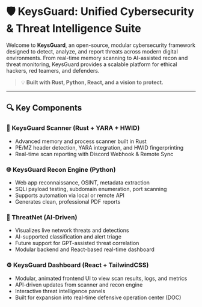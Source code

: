 # 🛡️ KeysGuard: Unified Cybersecurity & Threat Intelligence Suite

Welcome to **KeysGuard**, an open-source, modular cybersecurity framework designed to detect, analyze, and report threats across modern digital environments. From real-time memory scanning to AI-assisted recon and threat monitoring, KeysGuard provides a scalable platform for ethical hackers, red teamers, and defenders.

> 💡 **Built with Rust, Python, React, and a vision to protect.**

---

## 🔍 Key Components

### 🧠 KeysGuard Scanner (Rust + YARA + HWID)
- Advanced memory and process scanner built in Rust
- PE/MZ header detection, YARA integration, and HWID fingerprinting
- Real-time scan reporting with Discord Webhook & Remote Sync

### 🌐 KeysGuard Recon Engine (Python)
- Web app reconnaissance, OSINT, metadata extraction
- SQLi payload testing, subdomain enumeration, port scanning
- Supports automation via local or remote API
- Generates clean, professional PDF reports

### 🧬 ThreatNet (AI-Driven)
- Visualizes live network threats and detections
- AI-supported classification and alert triage
- Future support for GPT-assisted threat correlation
- Modular backend and React-based real-time dashboard

### ⚙️ KeysGuard Dashboard (React + TailwindCSS)
- Modular, animated frontend UI to view scan results, logs, and metrics
- API-driven updates from scanner and recon engine
- Interactive threat intelligence panels
- Built for expansion into real-time defensive operation center (DOC)



